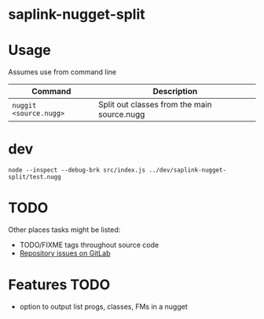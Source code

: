 # saplink-nugget-split

# Usage
Assumes use from command line

|Command  |Description|
|---|---  |
|`nuggit <source.nugg>` |Split out classes from the main source.nugg |

# dev
`node --inspect --debug-brk src/index.js ../dev/saplink-nugget-split/test.nugg`

# TODO
Other places tasks might be listed:
- TODO/FIXME tags throughout source code
- [Repository issues on GitLab](https://git.bluefinsolutions.com/sbell/nuggit/issues)

# Features TODO
- option to output list progs, classes, FMs in a nugget
